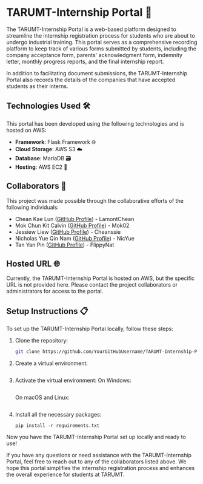 # TARUMT-Internship Portal 🚀

The TARUMT-Internship Portal is a web-based platform designed to streamline the internship registration process for students who are about to undergo industrial training. This portal serves as a comprehensive recording platform to keep track of various forms submitted by students, including the company acceptance form, parents' acknowledgment form, indemnity letter, monthly progress reports, and the final internship report.

In addition to facilitating document submissions, the TARUMT-Internship Portal also records the details of the companies that have accepted students as their interns.

## Technologies Used 🛠️

This portal has been developed using the following technologies and is hosted on AWS:

- **Framework**: Flask Framework 🌐
- **Cloud Storage**: AWS S3 ☁️
- **Database**: MariaDB 🗃️
- **Hosting**: AWS EC2 🚀

## Collaborators 👥

This project was made possible through the collaborative efforts of the following individuals:

- Chean Kae Lun ([GitHub Profile](https://github.com/LamontChean)) - LamontChean
- Mok Chun Kit Calvin ([GitHub Profile](https://github.com/Mok02)) - Mok02
- Jessiew Liew ([GitHub Profile](https://github.com/Cheanssie)) - Cheanssie
- Nicholas Yue Qin Nam ([GitHub Profile](https://github.com/NicYue)) - NicYue
- Tan Yan Pin ([GitHub Profile](https://github.com/FlippyNat)) - FlippyNat

## Hosted URL 🌐

Currently, the TARUMT-Internship Portal is hosted on AWS, but the specific URL is not provided here. Please contact the project collaborators or administrators for access to the portal.

## Setup Instructions 📋

To set up the TARUMT-Internship Portal locally, follow these steps:

1. Clone the repository:

   ```sh
   git clone https://github.com/YourGitHubUsername/TARUMT-Internship-Portal.git
   ```

2. Create a virtual environment:

   ```python -m venv venv
   ```

3. Activate the virtual environment:
   On Windows:
   ```venv\Scripts\activate
   ```

   On macOS and Linux:
   ```source venv/bin/activate
   ```

4. Install all the necessary packages:
   ```
   pip install -r requirements.txt
   ```

 Now you have the TARUMT-Internship Portal set up locally and ready to use!

If you have any questions or need assistance with the TARUMT-Internship Portal, feel free to reach out to any of the collaborators listed above. We hope this portal simplifies the internship registration process and enhances the overall experience for students at TARUMT.    

